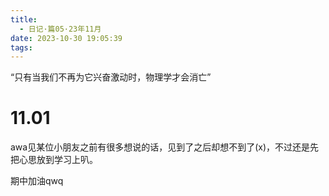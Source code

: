 ```yaml
---
title:
  - 日记·篇05·23年11月
date: 2023-10-30 19:05:39
tags:
---
```

“只有当我们不再为它兴奋激动时，物理学才会消亡”
<!--more-->
<h1>11.01</h1>
<p>awa见某位小朋友之前有很多想说的话，见到了之后却想不到了(x)，不过还是先把心思放到学习上叭。<p>
<p>期中加油qwq<p>